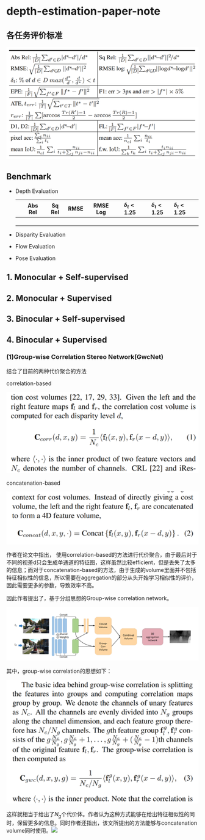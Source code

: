 # depth-estimation-paper-note

## 各任务评价标准

<img src="./images/evaluate.png" style="zoom: 50%;" />

## Benchmark

- Depth Evaluation

  |      | Abs Rel | Sq Rel | RMSE | RMSE Log |$\delta_{t} < 1.25$      | $\delta_{t} < 1.25$ | $\delta_{t} < 1.25$ |
  | ---- | :-----: | :----: | :--: | :------: | :--: | :--: | ---- |
  |      |         |        |      |          |      |      |      |
  |      |         |        |      |          |      |      |      |
  |      |         |        |      |          |      |      |      |
  |      |         |        |      |          |      |      |      |

- Disparity Evaluation

- Flow Evaluation

- Pose Evaluation

## 1. Monocular + Self-supervised

## 2. Monocular + Supervised
## 3. Binocular + Self-supervised
## 4. Binocular + Supervised

### (1)Group-wise Correlation Stereo Network(GwcNet)

结合了目前的两种代价聚合的方法

correlation-based

<img src="./images/Gwcnet_3.png" style="zoom: 50%;" />

concatenation-based

<img src="./images/Gwcnet_4.png" style="zoom:50%;" />

作者在论文中指出， 使用correlation-based的方法进行代价聚合，由于最后对于不同的视差d只会生成单通道的特征图，这样虽然比较efficient，但是丢失了太多的信息；而对于concatenation-based的方法，由于生成的volume里面并不包括特征相似性的信息，所以需要在aggregation的部分从头开始学习相似性的评价，因此需要更多的参数，导致效率不高。

因此作者提出了，基于分组思想的Group-wise correlation network。

![](./images/Gwcnet_1.png)

其中，group-wise correlation的思想如下：

<img src="./images/Gwcnet_5.png" style="zoom:50%;" />

这样就相当于给出了$N_{g}$个代价体。作者认为这种方式能够在给出特征相似性的同时，保留更多的信息。同时作者还指出，该文所提出的方法能够与concatenation volume同时使用。![](/home/cy/.config/Typora/typora-user-images/image-20200727215020902.png)

